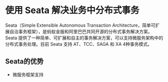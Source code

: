 # 使用 Seata 解决业务中分布式事务

Seata（Simple Extensible Autonomous Transaction Architecture，简单可扩展自治事务框架），是蚂蚁金服和阿里巴巴共同开源的分布式事务解决方案。
Seata 提供了一种简单、可扩展和自主的事务解决方案，可以支持微服务架构中的分布式事务处理。目前 Seata 支持 AT、TCC、SAGA 和 XA 4种事务模式。

## Seata的优势

- 微服务框架支持
